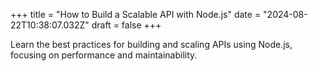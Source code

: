 +++
title = "How to Build a Scalable API with Node.js"
date = "2024-08-22T10:38:07.032Z"
draft = false
+++

  Learn the best practices for building and scaling APIs using Node.js, focusing on performance and maintainability.
        